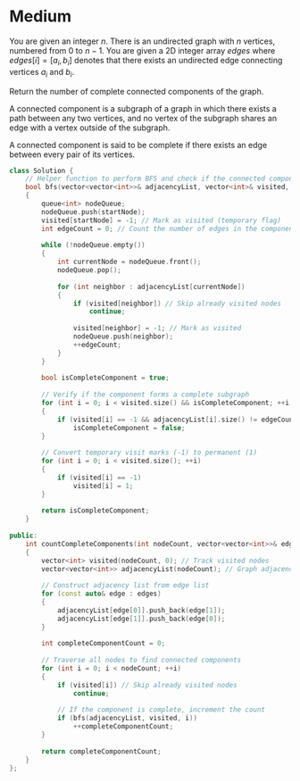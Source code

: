 # Medium

You are given an integer $n$. There is an undirected graph with $n$ vertices, numbered from $0$ to $n - 1$. You are given a 2D integer array $edges$ where $edges[i] = [a_i, b_i]$ denotes that there exists an undirected edge connecting vertices $a_i$ and $b_i$.

Return the number of complete connected components of the graph.

A connected component is a subgraph of a graph in which there exists a path between any two vertices, and no vertex of the subgraph shares an edge with a vertex outside of the subgraph.

A connected component is said to be complete if there exists an edge between every pair of its vertices.

```cpp
class Solution {
    // Helper function to perform BFS and check if the connected component is complete
    bool bfs(vector<vector<int>>& adjacencyList, vector<int>& visited, int startNode) 
    {
        queue<int> nodeQueue;
        nodeQueue.push(startNode);
        visited[startNode] = -1; // Mark as visited (temporary flag)
        int edgeCount = 0; // Count the number of edges in the component
        
        while (!nodeQueue.empty()) 
        {
            int currentNode = nodeQueue.front();
            nodeQueue.pop();
            
            for (int neighbor : adjacencyList[currentNode]) 
            {
                if (visited[neighbor]) // Skip already visited nodes
                    continue;
                
                visited[neighbor] = -1; // Mark as visited
                nodeQueue.push(neighbor);
                ++edgeCount;
            }
        }
        
        bool isCompleteComponent = true;
        
        // Verify if the component forms a complete subgraph
        for (int i = 0; i < visited.size() && isCompleteComponent; ++i) 
        {
            if (visited[i] == -1 && adjacencyList[i].size() != edgeCount) 
                isCompleteComponent = false;
        }
        
        // Convert temporary visit marks (-1) to permanent (1)
        for (int i = 0; i < visited.size(); ++i) 
        {
            if (visited[i] == -1) 
                visited[i] = 1;
        }
        
        return isCompleteComponent;
    }
    
public:
    int countCompleteComponents(int nodeCount, vector<vector<int>>& edges) 
    {
        vector<int> visited(nodeCount, 0); // Track visited nodes
        vector<vector<int>> adjacencyList(nodeCount); // Graph adjacency list
        
        // Construct adjacency list from edge list
        for (const auto& edge : edges) 
        {
            adjacencyList[edge[0]].push_back(edge[1]);
            adjacencyList[edge[1]].push_back(edge[0]);
        }
        
        int completeComponentCount = 0;
        
        // Traverse all nodes to find connected components
        for (int i = 0; i < nodeCount; ++i) 
        {
            if (visited[i]) // Skip already visited nodes
                continue;
            
            // If the component is complete, increment the count
            if (bfs(adjacencyList, visited, i)) 
                ++completeComponentCount;
        }
        
        return completeComponentCount;
    }
};
```
